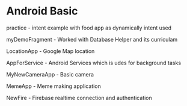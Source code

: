 # Android Basic
practice - intent example with food app as dynamically intent used



myDemoFragment - Worked with Database Helper and its curriculam 


LocationApp - Google Map location 


AppForService - Android Services which is udes for background tasks


MyNewCameraApp - Basic camera


MemeApp - Meme making application

NewFire - Firebase realtime connection and authentication 
